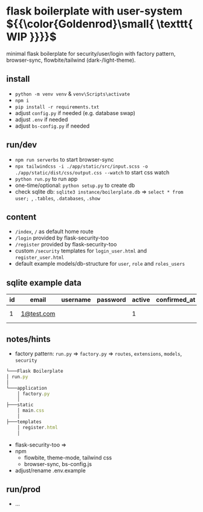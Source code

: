# flask boilerplate with user-system ${{\color{Goldenrod}\small{ \texttt{ WIP \}}}}\$
minimal flask boilerplate for security/user/login with factory pattern, browser-sync, flowbite/tailwind (dark-/light-theme).

## install 
- `python -m venv venv` & `venv\Scripts\activate`
- `npm i`
- `pip install -r requirements.txt` 
- adjust `config.py` if needed (e.g. database swap)
- adjust `.env` if needed
- adjust `bs-config.py` if needed

## run/dev
- `npm run serverbs` to start browser-sync 
- `npx tailwindcss -i ./app/static/src/input.scss -o ./app/static/dist/css/output.css --watch` to start css watch
- `python run.py` to run app 
- one-time/optional: `python setup.py` to create db
- check sqlite db: `sqlite3 instance/boilerplate.db` => `select * from user; `, `.tables`, `.databases`, `.show`

## content
- `/index`, `/` as default home route 
- `/login` provided by flask-security-too
- `/register` provided by flask-security-too
- custom `/security` templates for `login_user.html` and `register_user.html`
- default example models/db-structure for `user`, `role` and `roles_users`

## sqlite example data  


| id  | email      | username | password   | active | confirmed_at | current_login_at     | last_login_at        | current_login_ip | last_login_ip | login_count | fs_uniquifier_placeholder |
|-----|------------|----------|----------- | ------ |--------------|------------------    |--------------------  |------------------|---------------|-------------|-------------------------- |
| 1   | 1@test.com |          | <hsahedpw> | 1      | 			   | 2024-06-22 21:47:58  | 2024-06-22 21:47:58  | 127.0.0.1 		|	 			| 1           | fs_uniquifier_placeholder |



## notes/hints
- factory pattern: `run.py` => `factory.py` => `routes`, `extensions`, `models`, `security`
```jsx
└───Flask Boilerplate
│ run.py
│
└───application
	│ factory.py
	│
├───static
	│ main.css
	│
├───templates
	│ register.html
	│
```

- flask-security-too =>
- npm 
	- flowbite, theme-mode, tailwind css
	- browser-sync, bs-config.js
- adjust/rename .env.example

## run/prod
- ...